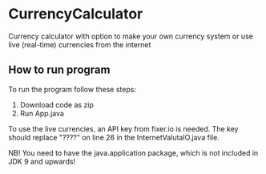# CurrencyCalculator
Currency calculator with option to make your own currency system or use live (real-time) currencies from the internet

## How to run program
To run the program follow these steps:

1. Download code as zip
2. Run App.java

To use the live currencies, an API key from fixer.io is needed. The key should replace "????" on line 26 in the InternetValutaIO.java file.


NB! You need to have the java.application package, which is not included in JDK 9 and upwards!
